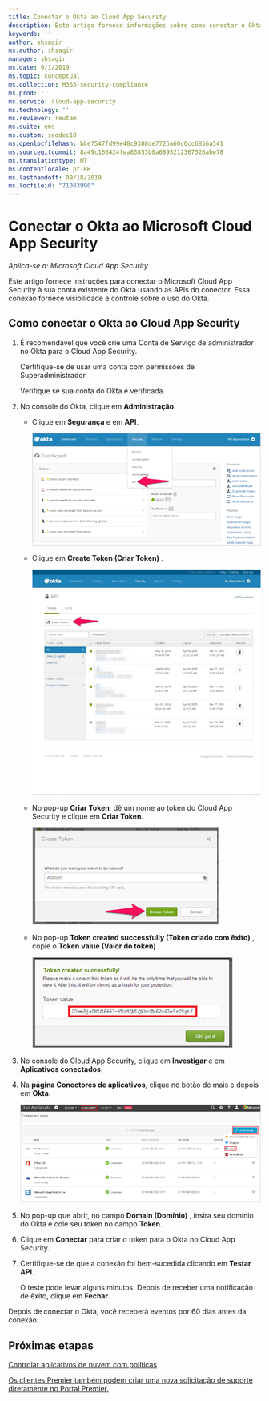 ```yaml
---
title: Conectar o Okta ao Cloud App Security
description: Este artigo fornece informações sobre como conectar o Okta ao Cloud App Security usando o conector de API para obter visibilidade e controle sobre o uso.
keywords: ''
author: shsagir
ms.author: shsagir
manager: shsagir
ms.date: 9/1/2019
ms.topic: conceptual
ms.collection: M365-security-compliance
ms.prod: ''
ms.service: cloud-app-security
ms.technology: ''
ms.reviewer: reutam
ms.suite: ems
ms.custom: seodec18
ms.openlocfilehash: bbe7547fd99e48c9388de7725a60c0cc6856a541
ms.sourcegitcommit: 8a49c166424fea83853b0a6895212367526abe78
ms.translationtype: MT
ms.contentlocale: pt-BR
ms.lasthandoff: 09/18/2019
ms.locfileid: "71083990"
---
```

# <a name="connect-okta-to-microsoft-cloud-app-security"></a>Conectar o Okta ao Microsoft Cloud App Security

*Aplica-se a: Microsoft Cloud App Security*

Este artigo fornece instruções para conectar o Microsoft Cloud App Security à sua conta existente do Okta usando as APIs do conector. Essa conexão fornece visibilidade e controle sobre o uso do Okta.

## <a name="how-to-connect-okta-to-cloud-app-security"></a>Como conectar o Okta ao Cloud App Security

1. É recomendável que você crie uma Conta de Serviço de administrador no Okta para o Cloud App Security.

    Certifique-se de usar uma conta com permissões de Superadministrador.

    Verifique se sua conta do Okta é verificada.

1. No console do Okta, clique em **Administração**.

    - Clique em **Segurança** e em **API**.

         ![API do Okta](./media/okta-api.png "API do Okta")

    - Clique em **Create Token (Criar Token)** .

         ![Criar token do Okta](./media/okta-createtoken.jpg "Criar token do Okta")

    - No pop-up **Criar Token**, dê um nome ao token do Cloud App Security e clique em **Criar Token**.

         ![Pop-up do token do Okta](./media/okta-token-popup.png "Pop-up do token do Okta")

    - No pop-up **Token created successfully (Token criado com êxito)** , copie o **Token value (Valor do token)** .

         ![Valor do token do Okta](./media/okta-token-value.png "Valor do token do Okta")

1. No console do Cloud App Security, clique em **Investigar** e em **Aplicativos conectados**.

1. Na **página Conectores de aplicativos**, clique no botão de mais e depois em **Okta**.

    ![conectar Okta](./media/connect-okta.png "conectar Okta")

1. No pop-up que abrir, no campo **Domain (Domínio)** , insira seu domínio do Okta e cole seu token no campo **Token**.

1. Clique em **Conectar** para criar o token para o Okta no Cloud App Security.

1. Certifique-se de que a conexão foi bem-sucedida clicando em **Testar API**.

    O teste pode levar alguns minutos. Depois de receber uma notificação de êxito, clique em **Fechar**.

Depois de conectar o Okta, você receberá eventos por 60 dias antes da conexão.

## <a name="next-steps"></a>Próximas etapas

[Controlar aplicativos de nuvem com políticas](control-cloud-apps-with-policies.md)

[Os clientes Premier também podem criar uma nova solicitação de suporte diretamente no Portal Premier.](https://premier.microsoft.com/)
